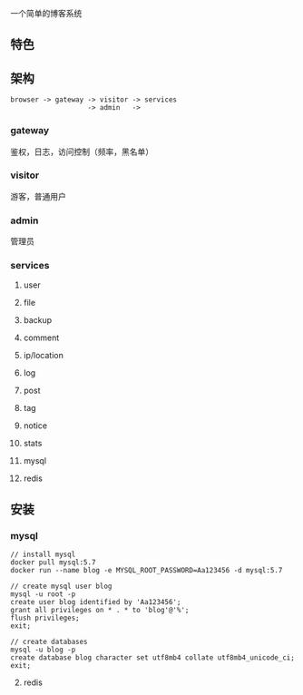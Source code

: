 一个简单的博客系统

## 特色



## 架构

```text
browser -> gateway -> visitor -> services
                   -> admin   ->
```

### gateway

鉴权，日志，访问控制（频率，黑名单）

### visitor

游客，普通用户

### admin

管理员

### services

1. user
2. file
3. backup
4. comment
5. ip/location
6. log
7. post
8. tag
9. notice
10. stats

1. mysql
2. redis

## 安装

### mysql

```
// install mysql
docker pull mysql:5.7
docker run --name blog -e MYSQL_ROOT_PASSWORD=Aa123456 -d mysql:5.7

// create mysql user blog
mysql -u root -p
create user blog identified by 'Aa123456';
grant all privileges on * . * to 'blog'@'%';
flush privileges;
exit;

// create databases
mysql -u blog -p
create database blog character set utf8mb4 collate utf8mb4_unicode_ci;
exit;
```

2. redis